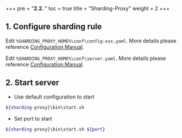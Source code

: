 +++
pre = "<b>2.2. </b>"
toc = true
title = "Sharding-Proxy"
weight = 2
+++

## 1. Configure sharding rule

Edit `%SHARDING_PROXY_HOME%\conf\config-xxx.yaml`. More details please reference [Configuration Manual](/en/manual/sharding-proxy/configuration/).

Edit `%SHARDING_PROXY_HOME%\conf\server.yaml`. More details please reference [Configuration Manual](/en/manual/sharding-proxy/configuration/). 

## 2. Start server

* Use default configuration to start

```sh
${sharding-proxy}\bin\start.sh
```

* Set port to start

```sh
${sharding-proxy}\bin\start.sh ${port}
```
